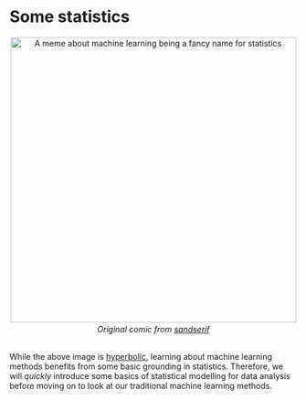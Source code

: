 # Some statistics

<center>
  <img src="https://miro.medium.com/max/500/1*x7P7gqjo8k2_bj2rTQWAfg.jpeg" alt="A meme about machine learning being a fancy name for statistics" class="bg-primary" width="500px">
    <i><br>Original comic from <a href="https://www.instagram.com/sandserifcomics/">sandserif</a></i>
</center><br>

While the above image is [hyperbolic](https://towardsdatascience.com/no-machine-learning-is-not-just-glorified-statistics-26d3952234e3), learning about machine learning methods benefits from some basic grounding in statistics.
Therefore, we will *quickly* introduce some basics of statistical modelling for data analysis before moving on to look at our traditional machine learning methods.